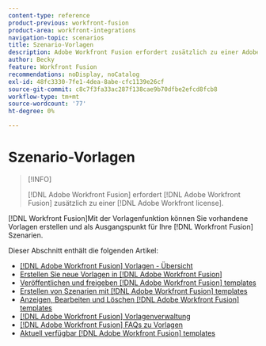 ```yaml
---
content-type: reference
product-previous: workfront-fusion
product-area: workfront-integrations
navigation-topic: scenarios
title: Szenario-Vorlagen
description: Adobe Workfront Fusion erfordert zusätzlich zu einer Adobe Workfront-Lizenz eine Adobe Workfront Fusion-Lizenz.
author: Becky
feature: Workfront Fusion
recommendations: noDisplay, noCatalog
exl-id: 48fc3330-7fe1-4dea-8abe-cfc1139e26cf
source-git-commit: c8c7f3fa33ac287f138cae9b70dfbe2efcd8fcb8
workflow-type: tm+mt
source-wordcount: '77'
ht-degree: 0%

---
```


# Szenario-Vorlagen

>[!INFO]
>
>[!DNL Adobe Workfront Fusion] erfordert [!DNL Adobe Workfront Fusion] zusätzlich zu einer [!DNL Adobe Workfront license].

[!DNL Workfront Fusion]Mit der Vorlagenfunktion können Sie vorhandene Vorlagen erstellen und als Ausgangspunkt für Ihre [!DNL Workfront Fusion] Szenarien.

Dieser Abschnitt enthält die folgenden Artikel:

* [[!DNL Adobe Workfront Fusion] Vorlagen - Übersicht](/help/quicksilver/workfront-fusion/scenarios/templates/fusion-templates-overview.md)
* [Erstellen Sie neue Vorlagen in [!DNL Adobe Workfront Fusion]](../../../workfront-fusion/scenarios/templates/create-new-fusion-templates.md)
* [Veröffentlichen und freigeben [!DNL Adobe Workfront Fusion] templates](../../../workfront-fusion/scenarios/templates/publish-and-share-fusion-templates.md)
* [Erstellen von Szenarien mit [!DNL Adobe Workfront Fusion] templates](../../../workfront-fusion/scenarios/templates/create-scenarios-with-fusion-templates.md)
* [Anzeigen, Bearbeiten und Löschen [!DNL Adobe Workfront Fusion] templates](../../../workfront-fusion/scenarios/templates/view-edit-and-delete-fusion-templates.md)
* [[!DNL Adobe Workfront Fusion] Vorlagenverwaltung](../../../workfront-fusion/scenarios/templates/fusion-templates-adminstration.md)
* [[!DNL Adobe Workfront Fusion] FAQs zu Vorlagen](../../../workfront-fusion/scenarios/templates/fusion-templates-faqs.md)
* [Aktuell verfügbar [!DNL Adobe Workfront Fusion] templates](../../../workfront-fusion/scenarios/templates/currently-available-fusion-templates.md)
